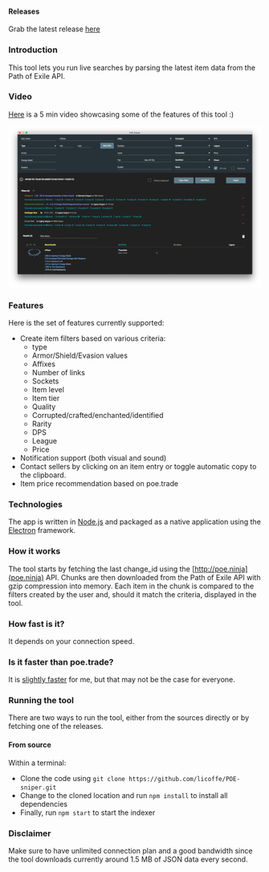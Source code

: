 #### Releases
Grab the latest release [here](https://github.com/licoffe/POE-sniper/releases)

### Introduction
This tool lets you run live searches by parsing the latest item data from the Path of Exile API.

### Video
[Here](https://youtu.be/-R8lXIVEd-k) is a 5 min video showcasing some of the features of this tool :)

![alt text](./sniper.png "Tool preview")
### Features
Here is the set of features currently supported:

- Create item filters based on various criteria:
    - type
    - Armor/Shield/Evasion values
    - Affixes
    - Number of links
    - Sockets
    - Item level
    - Item tier
    - Quality
    - Corrupted/crafted/enchanted/identified
    - Rarity
    - DPS
    - League
    - Price
- Notification support (both visual and sound)
- Contact sellers by clicking on an item entry or toggle automatic copy to the clipboard.
- Item price recommendation based on poe.trade

### Technologies
The app is written in [Node.js](https://nodejs.org/en/) and packaged as a native application using the [Electron](https://electron.atom.io/) framework.

### How it works 
The tool starts by fetching the last change_id using the [http://poe.ninja](poe.ninja) API. Chunks are then downloaded from the Path of Exile API with gzip compression into memory. Each item in the chunk is compared to the filters created by the user and, should it match the criteria, displayed in the tool.

### How fast is it?
It depends on your connection speed.

### Is it faster than poe.trade?
It is [slightly faster](https://www.youtube.com/watch?v=LvW7x6OCEJU) for me, but that may not be the case for everyone.

### Running the tool
There are two ways to run the tool, either from the sources directly or by fetching one of the releases.
#### From source
Within a terminal:
- Clone the code using `git clone https://github.com/licoffe/POE-sniper.git`
- Change to the cloned location and run `npm install` to install all dependencies
- Finally, run `npm start` to start the indexer

### Disclaimer
Make sure to have unlimited connection plan and a good bandwidth since the tool downloads currently around 1.5 MB of JSON data every second.